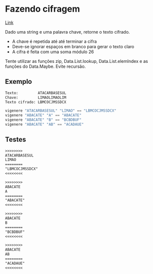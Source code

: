 # Fazendo cifragem

[Link](https://pt.wikipedia.org/wiki/Cifra_de_Vigen%C3%A8re)

Dado uma string e uma palavra chave, retorne o texto cifrado.

- A chave é repetida até até terminar a cifra
- Deve-se ignorar espaços em branco para gerar o texto claro
- A cifra é feita com uma soma módulo 26

Tente utilizar as funções zip, Data.List.lookup, Data.List.elemIndex e as funções do Data.Maybe. Evite recursão.

## Exemplo

```txt
Texto:         ATACARBASESUL
Chave:         LIMAOLIMAOLIM
Texto cifrado: LBMCOCJMSSDCX
```

```hs
vigenere "ATACARBASESUL" "LIMAO" == "LBMCOCJMSSDCX"
vigenere "ABACATE" "A" == "ABACATE" 
vigenere "ABACATE" "B" == "BCBDBUF" 
vigenere "ABACATE" "AB" == "ACADAUE" 
```

## Testes

```txt
>>>>>>>>
ATACARBASESUL
LIMAO
========
"LBMCOCJMSSDCX"
<<<<<<<<

>>>>>>>>
ABACATE
A
========
"ABACATE"
<<<<<<<<

>>>>>>>>
ABACATE
B
========
"BCBDBUF"
<<<<<<<<

>>>>>>>>
ABACATE
AB
========
"ACADAUE"
<<<<<<<<

```
